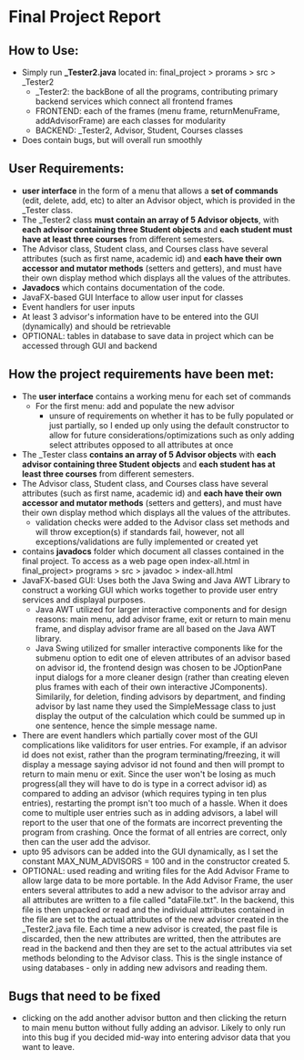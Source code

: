 # Final Project Report

## How to Use:
+ Simply run **_Tester2.java** located in: final_project > prorams > src > _Tester2 
  + _Tester2: the backBone of all the programs, contributing primary backend services which connect all frontend frames 
  + FRONTEND: each of the frames (menu frame, returnMenuFrame, addAdvisorFrame) are each classes for modularity
  + BACKEND: _Tester2, Advisor, Student, Courses classes 
 + Does contain bugs, but will overall run smoothly
  
  
## User Requirements:
+ **user interface** in the form of a menu that allows a **set of commands** (edit, delete, add, etc) to alter an Advisor object, which is provided in the _Tester class.
+ The _Tester2 class **must contain an array of 5 Advisor objects**, with **each advisor containing three Student objects** and **each student must have at least three courses** from different semesters.
+ The Advisor class, Student class, and Courses class have several attributes (such as first name, academic id) and **each have their own accessor and mutator methods** (setters and getters), and must have their own display method which displays all the values of the attributes.
+ **Javadocs** which contains documentation of the code.
+ JavaFX-based GUI Interface to allow user input for classes
+ Event handlers for user inputs
+ At least 3 advisor's information have to be entered into the GUI (dynamically) and should be retrievable 
+ OPTIONAL: tables in database to save data in project which can be accessed through GUI and backend 


## How the project requirements have been met:
+ The **user interface** contains a working menu for each set of commands
  + For the first menu: add and populate the new advisor
    + unsure of requirements on whether it has to be fully populated or just partially, so I ended up only using the default constructor to allow for future considerations/optimizations such as only adding select attributes opposed to all attributes at once
+ The _Tester class **contains an array of 5 Advisor objects** with **each advisor containing three Student objects** and **each student has at least three courses** from different semesters.
+ The Advisor class, Student class, and Courses class have several attributes (such as first name, academic id) and **each have their own accessor and mutator methods** (setters and getters), and must have their own display method which displays all the values of the attributes.
  + validation checks were added to the Advisor class set methods and will throw exception(s) if standards fail, however, not all exceptions/validations are fully implemented or created yet
+ contains **javadocs** folder which document all classes contained in the final project. To access as a web page open index-all.html in final_project> programs > src > javadoc > index-all.html
+ JavaFX-based GUI: Uses both the Java Swing and Java AWT Library to construct a working GUI which works together to provide user entry services and displayal purposes. 
  + Java AWT utilized for larger interactive components and for design reasons: main menu, add advisor frame, exit or return to main menu frame, and display advisor frame are all based on the Java AWT library. 
  + Java Swing utilized for smaller interactive components like for the submenu option to edit one of 
eleven attributes of an advisor based on advisor id, the frontend design was chosen to be JOptionPane input dialogs for a more cleaner design (rather than creating eleven plus frames with each of their own interactive JComponents). Similarily, for deletion, finding advisors by department, and finding advisor by last name they used the SimpleMessage class to just display the output of the calculation which could be summed up in one sentence, hence the simple message name. 
+ There are event handlers which partially cover most of the GUI complications like validitors for user entries. For example, if an advisor id does not exist, rather than the program terminating/freezing, it will display a message saying advisor id not found and then will prompt to return to main menu or exit. Since the user won't be losing as much progress(all they will have to do is type in a correct advisor id) as compared to adding an advisor (which requires typing in ten plus entries), restarting the prompt isn't too much of a hassle. When it does come to multiple user entries such as in adding advisors, a label will report to the user that one of the formats are incorrect preventing the program from crashing. Once the format of all entries are correct, only then can the user add the advisor.
+ upto 95 advisors can be added into the GUI dynamically, as I set the constant MAX_NUM_ADVISORS = 100 and in the constructor created 5. 
+ OPTIONAL: used reading and writing files for the Add Advisor Frame to allow large data to be more portable. In the Add Advisor Frame, the user enters several attributes to add a new advisor to the advisor array and all attributes are written to a file called "dataFile.txt". In the backend, this file is then unpacked or read and the individual attributes contained in the file are set to the actual attributes of the new advisor created in the _Tester2.java file. Each time a new advisor is created, the past file is discarded, then the new attributes are writted, then the attributes are read in the backend and then they are set to the actual attributes via set methods belonding to the Advisor class. This is the single instance of using databases - only in adding new advisors and reading them. 
  
  
## Bugs that need to be fixed
+ clicking on the add another advisor button and then clicking the return to main menu button without fully adding an advisor. Likely to only run into this bug if you decided mid-way into entering advisor data that you want to leave. 
